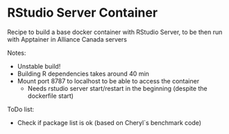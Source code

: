# RStudio Server Container
Recipe to build a base docker container with RStudio Server, to be then run with Apptainer in Alliance Canada servers



Notes:
- Unstable build!
- Building R dependencies takes around 40 min
- Mount port 8787 to localhost to be able to access the container
  - Needs rstudio server start/restart in the beginning (despite the dockerfile start) 

ToDo list:
- Check if package list is ok (based on Cheryl`s benchmark code)